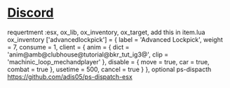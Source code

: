 # [Discord](https://discord.gg/XNru5c3cBx)
requertment :esx, ox_lib, ox_inventory, ox_target, 
add this in item.lua ox_inventory
['advancedlockpick'] = {
        label = 'Advanced Lockpick',
        weight = 7,
        consume = 1,
        client = {
            anim = { dict = 'anim@amb@clubhouse@tutorial@bkr_tut_ig3@', clip = 'machinic_loop_mechandplayer' },
            disable = { move = true, car = true, combat = true },
            usetime = 500,
            cancel = true
        }
},
optional ps-dispacth
https://github.com/adis05/ps-dispatch-esx
